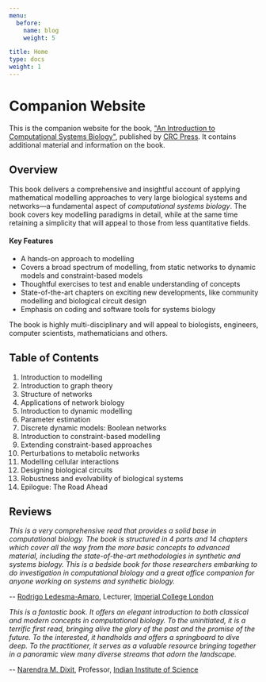 ```yaml
---
menu:
  before:
    name: blog
    weight: 5

title: Home
type: docs
weight: 1
---
```


# Companion Website

This is the companion website for the book, ["An Introduction to Computational Systems Biology"](https://www.routledge.com/An-Introduction-to-Computational-Systems-Biology-Systems-level-Modelling/Raman/p/book/9781138597327), published by [CRC Press](https://www.routledge.com/). It contains additional material and information on the book.


## Overview

This book delivers a comprehensive and insightful account of applying mathematical modelling approaches to very large biological systems and networks—a fundamental aspect of _computational systems biology_. The book covers key modelling paradigms in detail, while at the same time retaining a simplicity that will appeal to those from less quantitative fields. 


#### Key Features
 - A hands-on approach to modelling
 - Covers a broad spectrum of modelling, from static networks to dynamic models and constraint-based models
 - Thoughtful exercises to test and enable understanding of concepts
 - State-of-the-art chapters on exciting new developments, like community modelling and biological circuit design
 - Emphasis on coding and software tools for systems biology


The book is highly multi-disciplinary and will appeal to biologists, engineers, computer scientists, mathematicians and others.

## Table of Contents

1. Introduction to modelling
2. Introduction to graph theory
3. Structure of networks
4. Applications of network biology
5. Introduction to dynamic modelling
6. Parameter estimation
7. Discrete dynamic models: Boolean networks
8. Introduction to constraint-based modelling
9. Extending constraint-based approaches
10. Perturbations to metabolic networks
11. Modelling cellular interactions
12. Designing biological circuits
13. Robustness and evolvability of biological systems
14. Epilogue: The Road Ahead


## Reviews


_This is a very comprehensive read that provides a solid base in computational biology. The book is structured in 4 parts and 14 chapters which cover all the way from the more basic concepts to advanced material, including the state-of-the-art methodologies in synthetic and systems biology. This is a bedside book for those researchers embarking to do investigation in computational biology and a great office companion for anyone working on systems and synthetic biology._

-- [Rodrigo Ledesma-Amaro](https://www.imperial.ac.uk/people/r.ledesma-amaro), Lecturer, [Imperial College London](https://www.imperial.ac.uk/)

_This is a fantastic book.  It offers an elegant introduction to both classical and modern concepts in computational biology.  To the uninitiated, it is a terrific first read, bringing alive the glory of the past and the promise of the future.  To the interested, it handholds and offers a springboard to dive deep.  To the practitioner, it serves as a valuable resource bringing together in a panoramic view many diverse streams that adorn the landscape._

-- [Narendra M. Dixit](https://chemeng.iisc.ac.in/chemeweb/faculty_narendra.htm), Professor, [Indian Institute of Science]()
